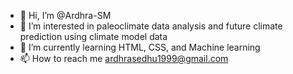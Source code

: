 - 👋 Hi, I’m @Ardhra-SM
- 👀 I’m interested in paleoclimate data analysis and future climate prediction using climate model data
- 🌱 I’m currently learning HTML, CSS, and Machine learning
- 📫 How to reach me ardhrasedhu1999@gmail.com

<!---
Ardhra-SM/Ardhra-SM is a ✨ special ✨ repository because its `README.md` (this file) appears on your GitHub profile.
You can click the Preview link to take a look at your changes.
--->
